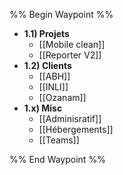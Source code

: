 %% Begin Waypoint %%
- **1.1) Projets**
	- [[Mobile clean]]
	- [[Reporter V2]]
- **1.2) Clients**
	- [[ABH]]
	- [[INLI]]
	- [[Ozanam]]
- **1.x) Misc**
	- [[Adminisratif]]
	- [[Hébergements]]
	- [[Teams]]

%% End Waypoint %%
